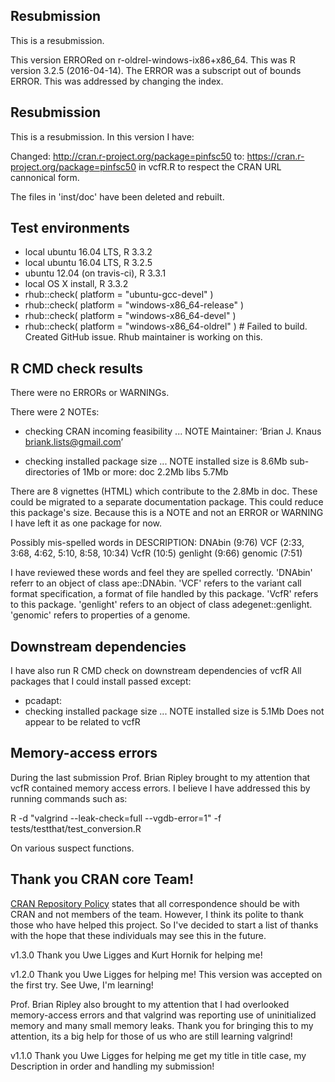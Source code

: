 

## Resubmission
This is a resubmission.

This version ERRORed on r-oldrel-windows-ix86+x86_64.
This was R version 3.2.5 (2016-04-14).
The ERROR was a subscript out of bounds ERROR.
This was addressed by changing the index.


## Resubmission
This is a resubmission. In this version I have:

Changed:
http://cran.r-project.org/package=pinfsc50
to:
https://cran.r-project.org/package=pinfsc50
in vcfR.R to respect the CRAN URL cannonical form.

The files in 'inst/doc' have been deleted and rebuilt.


## Test environments
* local ubuntu 16.04 LTS, R 3.3.2
* local ubuntu 16.04 LTS, R 3.2.5
* ubuntu 12.04 (on travis-ci), R 3.3.1
* local OS X install, R 3.3.2
* rhub::check( platform = "ubuntu-gcc-devel" )
* rhub::check( platform = "windows-x86_64-release" )
* rhub::check( platform = "windows-x86_64-devel" )
* rhub::check( platform = "windows-x86_64-oldrel" ) # Failed to build. Created GitHub issue. Rhub maintainer is working on this.


## R CMD check results
There were no ERRORs or WARNINGs. 

There were 2 NOTEs:

* checking CRAN incoming feasibility ... NOTE
Maintainer: ‘Brian J. Knaus <briank.lists@gmail.com>’

* checking installed package size ... NOTE
  installed size is  8.6Mb
  sub-directories of 1Mb or more:
    doc    2.2Mb
    libs   5.7Mb

There are 8 vignettes (HTML) which contribute to the 2.8Mb in doc.
These could be migrated to a separate documentation package.
This could reduce this package's size.
Because this is a NOTE and not an ERROR or WARNING I have left it as one package for now.


Possibly mis-spelled words in DESCRIPTION:
  DNAbin (9:76)
  VCF (2:33, 3:68, 4:62, 5:10, 8:58, 10:34)
  VcfR (10:5)
  genlight (9:66)
  genomic (7:51)

I have reviewed these words and feel they are spelled correctly.
'DNAbin' referr to an object of class ape::DNAbin.
'VCF' refers to the variant call format specification, a format of file handled by this package.
'VcfR' refers to this package.
'genlight' refers to an object of class adegenet::genlight.
'genomic' refers to properties of a genome.


## Downstream dependencies

I have also run R CMD check on downstream dependencies of vcfR
All packages that I could install passed except:

* pcadapt: 
* checking installed package size ... NOTE
  installed size is  5.1Mb
Does not appear to be related to vcfR


## Memory-access errors

During the last submission Prof. Brian Ripley brought to my attention that vcfR contained memory access errors.
I believe I have addressed this by running commands such as:

R -d "valgrind --leak-check=full --vgdb-error=1" -f tests/testthat/test_conversion.R

On various suspect functions.


## Thank you CRAN core Team!

[CRAN Repository Policy](https://cran.r-project.org/web/packages/policies.html) states that all correspondence should be with CRAN and not members of the team.
However, I think its polite to thank those who have helped this project.
So I've decided to start a list of thanks with the hope that these individuals may see this in the future.

v1.3.0 Thank you Uwe Ligges and Kurt Hornik for helping me!

v1.2.0 Thank you Uwe Ligges for helping me!
This version was accepted on the first try.
See Uwe, I'm learning!

Prof. Brian Ripley also brought to my attention that I had overlooked memory-access errors and that valgrind was reporting use of uninitialized memory and many small memory leaks.
Thank you for bringing this to my attention, its a big help for those of us who are still learning valgrind!

v1.1.0 Thank you Uwe Ligges for helping me get my title in title case, my Description in order and handling my submission!

